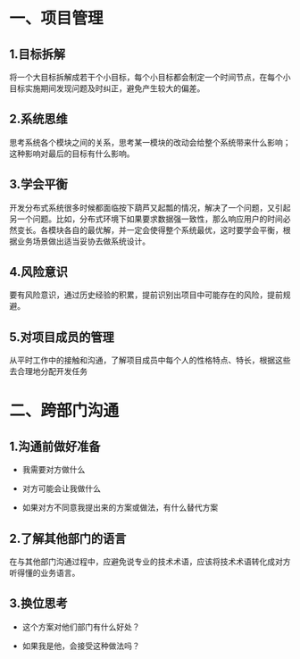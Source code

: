 # 一、项目管理
## 1.目标拆解
将一个大目标拆解成若干个小目标，每个小目标都会制定一个时间节点，在每个小目标实施期间发现问题及时纠正，避免产生较大的偏差。

## 2.系统思维
思考系统各个模块之间的关系，思考某一模块的改动会给整个系统带来什么影响；这种影响对最后的目标有什么影响。

## 3.学会平衡
开发分布式系统很多时候都面临按下葫芦又起瓢的情况，解决了一个问题，又引起另一个问题。比如，分布式环境下如果要求数据强一致性，那么响应用户的时间必然变长。各模块各自的最优解，并一定会使得整个系统最优，这时要学会平衡，根据业务场景做出适当妥协去做系统设计。

## 4.风险意识
要有风险意识，通过历史经验的积累，提前识别出项目中可能存在的风险，提前规避。

## 5.对项目成员的管理
从平时工作中的接触和沟通，了解项目成员中每个人的性格特点、特长，根据这些去合理地分配开发任务

# 二、跨部门沟通
## 1.沟通前做好准备
+ 我需要对方做什么

+ 对方可能会让我做什么

+ 如果对方不同意我提出来的方案或做法，有什么替代方案

## 2.了解其他部门的语言
在与其他部门沟通过程中，应避免说专业的技术术语，应该将技术术语转化成对方听得懂的业务语言。

## 3.换位思考
+ 这个方案对他们部门有什么好处？

+ 如果我是他，会接受这种做法吗？


